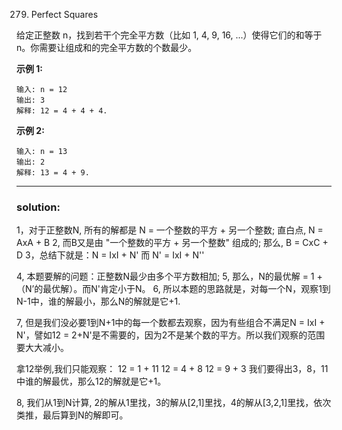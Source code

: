 279. Perfect Squares

给定正整数 n，找到若干个完全平方数（比如 1, 4, 9, 16, ...）使得它们的和等于 n。你需要让组成和的完全平方数的个数最少。

**示例 1:**
```
输入: n = 12
输出: 3 
解释: 12 = 4 + 4 + 4.
```
**示例 2:**
```
输入: n = 13
输出: 2
解释: 13 = 4 + 9.
```

----------

### solution:
1，对于正整数N, 所有的解都是 N = 一个整数的平方 + 另一个整数; 直白点, N = AxA + B
2, 而B又是由 "一个整数的平方 + 另一个整数" 组成的; 那么, B = CxC + D
3，总结下就是：N = IxI + N' 而 N' = IxI + N''

4, 本题要解的问题：正整数N最少由多个平方数相加;
5, 那么，N的最优解 = 1 + （N’的最优解）。而N'肯定小于N。
6, 所以本题的思路就是，对每一个N，观察1到N-1中，谁的解最小，那么N的解就是它+1.

7, 但是我们没必要1到N+1中的每一个数都去观察，因为有些组合不满足N = IxI + N'，譬如12 = 2+N'是不需要的，因为2不是某个数的平方。所以我们观察的范围要大大减小。

拿12举例,我们只能观察：
12 = 1 + 11
12 = 4 + 8
12 = 9 + 3
我们要得出3，8，11中谁的解最优，那么12的解就是它+1。

8, 我们从1到N计算, 2的解从1里找，3的解从[2,1]里找，4的解从[3,2,1]里找，依次类推，最后算到N的解即可。

